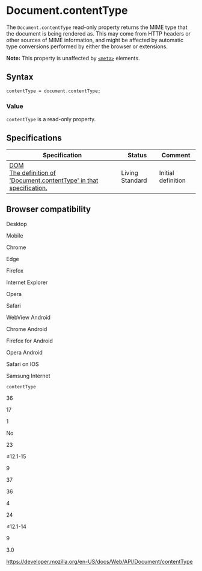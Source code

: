 # Document.contentType

The `Document.contentType` read-only property returns the MIME type that the document is being rendered as. This may come from HTTP headers or other sources of MIME information, and might be affected by automatic type conversions performed by either the browser or extensions.

**Note:** This property is unaffected by [`<meta>`](https://developer.mozilla.org/en-US/docs/Web/HTML/Element/meta) elements.

## Syntax

    contentType = document.contentType;

### Value

`contentType` is a read-only property.

## Specifications

<table><thead><tr class="header"><th>Specification</th><th>Status</th><th>Comment</th></tr></thead><tbody><tr class="odd"><td><a href="https://dom.spec.whatwg.org/#dom-document-contenttype">DOM<br />
<span class="small">The definition of 'Document.contentType' in that specification.</span></a></td><td><span class="spec-living">Living Standard</span></td><td>Initial definition</td></tr></tbody></table>

## Browser compatibility

Desktop

Mobile

Chrome

Edge

Firefox

Internet Explorer

Opera

Safari

WebView Android

Chrome Android

Firefox for Android

Opera Android

Safari on IOS

Samsung Internet

`contentType`

36

17

1

No

23

≤12.1-15

9

37

36

4

24

≤12.1-14

9

3.0

<a href="https://developer.mozilla.org/en-US/docs/Web/API/Document/contentType" class="_attribution-link">https://developer.mozilla.org/en-US/docs/Web/API/Document/contentType</a>
